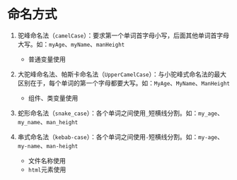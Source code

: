 # 命名方式

1. 驼峰命名法（`camelCase`）：要求第一个单词首字母小写，后面其他单词首字母大写。如：`myAge`、`myName`、`manHeight`
   - 普通变量使用

2. 大驼峰命名法、帕斯卡命名法（`UpperCamelCase`）：与小驼峰式命名法的最大区别在于，每个单词的第一个字母都要大写。如：`MyAge`、`MyName`、`ManHeight`
   - 组件、类变量使用

3. 蛇形命名法（`snake_case`）：各个单词之间使用`_`短横线分割。如：`my_age`、`my_name`、`man_height`

4. 串式命名法（`kebab-case`）：各个单词之间使用`-`短横线分割。如：`my-age`、`my-name`、`man-height`
   - 文件名称使用
   - `html`元素使用

